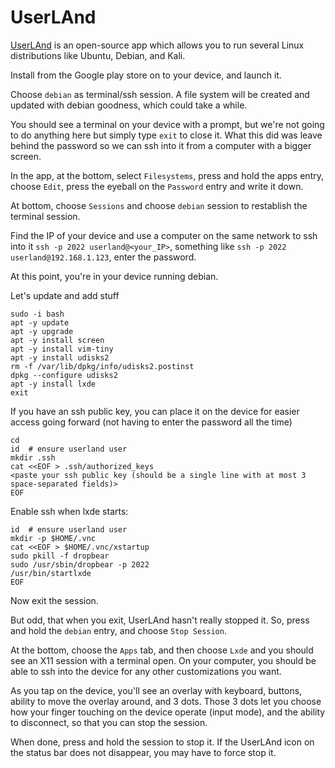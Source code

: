 # UserLAnd

[UserLAnd](https://play.google.com/store/apps/details?id=tech.ula&gl=US) is an open-source app which allows you to run several Linux distributions like Ubuntu,
Debian, and Kali.

Install from the Google play store on to your device, and launch it.

Choose `debian` as terminal/ssh session. A file system will be created and updated with debian goodness, which could take a while.

You should see a terminal on your device with a prompt, but we're not going to do anything here but simply type `exit` to close it. What this did was leave behind the password so we can ssh into it from a computer with a bigger screen.

In the app, at the bottom, select `Filesystems`, press and hold the apps entry, choose `Edit`, press the eyeball on the `Password` entry and write it down.

At bottom, choose `Sessions` and choose `debian` session to restablish the terminal session.

Find the IP of your device and use a computer on the same network to ssh into it `ssh -p 2022 userland@<your_IP>`, something like `ssh -p 2022 userland@192.168.1.123`, enter the password.

At this point, you're in your device running debian.

Let's update and add stuff

```
sudo -i bash
apt -y update
apt -y upgrade
apt -y install screen
apt -y install vim-tiny
apt -y install udisks2
rm -f /var/lib/dpkg/info/udisks2.postinst
dpkg --configure udisks2
apt -y install lxde
exit
```

If you have an ssh public key, you can place it on the device for easier access going forward (not having to enter the password all the time)

```
cd
id  # ensure userland user
mkdir .ssh
cat <<EOF > .ssh/authorized_keys
<paste your ssh public key (should be a single line with at most 3 space-separated fields)>
EOF
```

Enable ssh when lxde starts:

```
id  # ensure userland user
mkdir -p $HOME/.vnc
cat <<EOF > $HOME/.vnc/xstartup
sudo pkill -f dropbear
sudo /usr/sbin/dropbear -p 2022
/usr/bin/startlxde
EOF
```

Now exit the session.

But odd, that when you exit, UserLAnd hasn't really stopped it.  So, press and hold the `debian` entry, and choose `Stop Session`.

At the bottom, choose the `Apps` tab, and then choose `Lxde` and you should see an X11 session with a terminal open. On your computer, you should be able to ssh into the device for any other customizations you want.

As you tap on the device, you'll see an overlay with keyboard, buttons, ability to move the overlay around, and 3 dots. Those 3 dots let you choose how your finger touching on the device operate (input mode), and the ability to disconnect, so that you can stop the session.

When done, press and hold the session to stop it. If the UserLAnd icon on the status bar does not disappear, you may have to force stop it.

